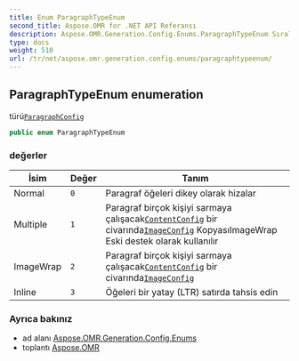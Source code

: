 ```yaml
---
title: Enum ParagraphTypeEnum
second_title: Aspose.OMR for .NET API Referansı
description: Aspose.OMR.Generation.Config.Enums.ParagraphTypeEnum Sıralama. türüParagraphConfig
type: docs
weight: 510
url: /tr/net/aspose.omr.generation.config.enums/paragraphtypeenum/
---
```

## ParagraphTypeEnum enumeration

türü[`ParagraphConfig`](../../aspose.omr.generation.config.elements.parents/paragraphconfig/)

```csharp
public enum ParagraphTypeEnum
```

### değerler

| İsim | Değer | Tanım |
| --- | --- | --- |
| Normal | `0` | Paragraf öğeleri dikey olarak hizalar |
| Multiple | `1` | Paragraf birçok kişiyi sarmaya çalışacak[`ContentConfig`](../../aspose.omr.generation.config.elements/contentconfig/) bir civarında[`ImageConfig`](../../aspose.omr.generation.config.elements/imageconfig/) KopyasıImageWrap Eski destek olarak kullanılır |
| ImageWrap | `2` | Paragraf birçok kişiyi sarmaya çalışacak[`ContentConfig`](../../aspose.omr.generation.config.elements/contentconfig/) bir civarında[`ImageConfig`](../../aspose.omr.generation.config.elements/imageconfig/) |
| Inline | `3` | Öğeleri bir yatay (LTR) satırda tahsis edin |

### Ayrıca bakınız

* ad alanı [Aspose.OMR.Generation.Config.Enums](../../aspose.omr.generation.config.enums/)
* toplantı [Aspose.OMR](../../)


